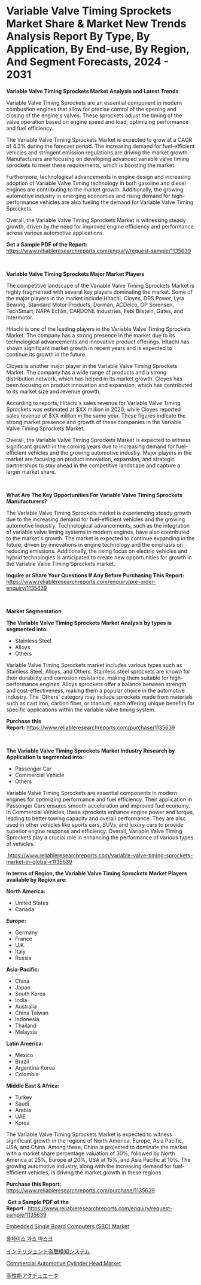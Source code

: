 <p><h1>Variable Valve Timing Sprockets Market Share & Market New Trends Analysis Report By Type, By Application, By End-use, By Region, And Segment Forecasts, 2024 - 2031</h1></p><p><strong>Variable Valve Timing Sprockets Market Analysis and Latest Trends</strong></p>
<p><p>Variable Valve Timing Sprockets are an essential component in modern combustion engines that allow for precise control of the opening and closing of the engine's valves. These sprockets adjust the timing of the valve operation based on engine speed and load, optimizing performance and fuel efficiency.</p><p>The Variable Valve Timing Sprockets Market is expected to grow at a CAGR of 4.3% during the forecast period. The increasing demand for fuel-efficient vehicles and stringent emission regulations are driving the market growth. Manufacturers are focusing on developing advanced variable valve timing sprockets to meet these requirements, which is boosting the market.</p><p>Furthermore, technological advancements in engine design and increasing adoption of Variable Valve Timing technology in both gasoline and diesel engines are contributing to the market growth. Additionally, the growing automotive industry in emerging economies and rising demand for high-performance vehicles are also fueling the demand for Variable Valve Timing Sprockets.</p><p>Overall, the Variable Valve Timing Sprockets Market is witnessing steady growth, driven by the need for improved engine efficiency and performance across various automotive applications.</p></p>
<p><strong>Get a Sample PDF of the Report:&nbsp;</strong> <a href="https://www.reliableresearchreports.com/enquiry/request-sample/1135639">https://www.reliableresearchreports.com/enquiry/request-sample/1135639</a></p>
<p>&nbsp;</p>
<p><strong>Variable Valve Timing Sprockets Major Market Players</strong></p>
<p><p>The competitive landscape of the Variable Valve Timing Sprockets Market is highly fragmented with several key players dominating the market. Some of the major players in the market include Hitachi, Cloyes, DRS Power, Lyra Bearing, Standard Motor Products, Dorman, ACDelco, GP Sorensen, TechSmart, NAPA Echlin, CARDONE Industries, Febi Bilstein, Gates, and Intermotor.</p><p>Hitachi is one of the leading players in the Variable Valve Timing Sprockets Market. The company has a strong presence in the market due to its technological advancements and innovative product offerings. Hitachi has shown significant market growth in recent years and is expected to continue its growth in the future.</p><p>Cloyes is another major player in the Variable Valve Timing Sprockets Market. The company has a wide range of products and a strong distribution network, which has helped in its market growth. Cloyes has been focusing on product innovation and expansion, which has contributed to its market size and revenue growth.</p><p>According to reports, Hitachi's sales revenue for Variable Valve Timing Sprockets was estimated at $XX million in 2020, while Cloyes reported sales revenue of $XX million in the same year. These figures indicate the strong market presence and growth of these companies in the Variable Valve Timing Sprockets Market.</p><p>Overall, the Variable Valve Timing Sprockets Market is expected to witness significant growth in the coming years due to increasing demand for fuel-efficient vehicles and the growing automotive industry. Major players in the market are focusing on product innovation, expansion, and strategic partnerships to stay ahead in the competitive landscape and capture a larger market share.</p></p>
<p>&nbsp;</p>
<p><strong>What Are The Key Opportunities For Variable Valve Timing Sprockets Manufacturers?</strong></p>
<p><p>The Variable Valve Timing Sprockets market is experiencing steady growth due to the increasing demand for fuel-efficient vehicles and the growing automotive industry. Technological advancements, such as the integration of variable valve timing systems in modern engines, have also contributed to the market's growth. The market is expected to continue expanding in the future, driven by innovations in engine technology and the emphasis on reducing emissions. Additionally, the rising focus on electric vehicles and hybrid technologies is anticipated to create new opportunities for growth in the Variable Valve Timing Sprockets market.</p></p>
<p><strong>Inquire or Share Your Questions If Any Before Purchasing This Report:</strong> <a href="https://www.reliableresearchreports.com/enquiry/pre-order-enquiry/1135639">https://www.reliableresearchreports.com/enquiry/pre-order-enquiry/1135639</a></p>
<p>&nbsp;</p>
<p><strong>Market Segmentation</strong></p>
<p><strong>The Variable Valve Timing Sprockets Market Analysis by types is segmented into:</strong></p>
<p><ul><li>Stainless Steel</li><li>Alloys</li><li>Others</li></ul></p>
<p><p>Variable Valve Timing Sprockets market includes various types such as Stainless Steel, Alloys, and Others. Stainless steel sprockets are known for their durability and corrosion resistance, making them suitable for high-performance engines. Alloys sprockets offer a balance between strength and cost-effectiveness, making them a popular choice in the automotive industry. The 'Others' category may include sprockets made from materials such as cast iron, carbon fiber, or titanium, each offering unique benefits for specific applications within the variable valve timing system.</p></p>
<p><strong>Purchase this Report:&nbsp;</strong><a href="https://www.reliableresearchreports.com/purchase/1135639">https://www.reliableresearchreports.com/purchase/1135639</a></p>
<p>&nbsp;</p>
<p><strong>The Variable Valve Timing Sprockets Market Industry Research by Application is segmented into:</strong></p>
<p><ul><li>Passenger Car</li><li>Commercial Vehicle</li><li>Others</li></ul></p>
<p><p>Variable Valve Timing Sprockets are essential components in modern engines for optimizing performance and fuel efficiency. Their application in Passenger Cars ensures smooth acceleration and improved fuel economy. In Commercial Vehicles, these sprockets enhance engine power and torque, leading to better towing capacity and overall performance. They are also used in other vehicles like sports cars, SUVs, and luxury cars to provide superior engine response and efficiency. Overall, Variable Valve Timing Sprockets play a crucial role in enhancing the performance of various types of vehicles.</p></p>
<p><a href="https://www.reliableresearchreports.com/variable-valve-timing-sprockets-market-in-global-r1135639">&nbsp;https://www.reliableresearchreports.com/variable-valve-timing-sprockets-market-in-global-r1135639</a></p>
<p><strong>In terms of Region, the Variable Valve Timing Sprockets Market Players available by Region are:</strong></p>
<p>
    <p> <strong> North America: </strong>
        <ul>
            <li>United States</li>
            <li>Canada</li>
        </ul>
        </p> 
    <p> <strong> Europe: </strong>
        <ul>
            <li>Germany</li>
            <li>France</li>
            <li>U.K.</li>
            <li>Italy</li>
            <li>Russia</li>
        </ul>
        </p> 
    <p> <strong> Asia-Pacific: </strong>
        <ul>
            <li>China</li>
            <li>Japan</li>
            <li>South Korea</li>
            <li>India</li>
            <li>Australia</li>
            <li>China Taiwan</li>
            <li>Indonesia</li>
            <li>Thailand</li>
            <li>Malaysia</li>
        </ul>
        </p> 
    <p> <strong> Latin America: </strong>
        <ul>
            <li>Mexico</li>
            <li>Brazil</li>
            <li>Argentina Korea</li>
            <li>Colombia</li>
        </ul>
        </p> 
    <p> <strong> Middle East & Africa: </strong>
        <ul>
            <li>Turkey</li>
            <li>Saudi</li>
            <li>Arabia</li>
            <li>UAE</li>
            <li>Korea</li>
        </ul>
    </p>
    </p>
<p><p>The Variable Valve Timing Sprockets Market is expected to witness significant growth in the regions of North America, Europe, Asia Pacific, USA, and China. Among these, China is projected to dominate the market with a market share percentage valuation of 30%, followed by North America at 25%, Europe at 20%, USA at 15%, and Asia Pacific at 10%. The growing automotive industry, along with the increasing demand for fuel-efficient vehicles, is driving the market growth in these regions.</p></p>
<p><strong>Purchase this Report: </strong><a href="https://www.reliableresearchreports.com/purchase/1135639">https://www.reliableresearchreports.com/purchase/1135639</a></p>
<p>&nbsp;<strong>Get a Sample PDF of the Report:&nbsp;&nbsp;</strong><a href="https://www.reliableresearchreports.com/enquiry/request-sample/1135639">https://www.reliableresearchreports.com/enquiry/request-sample/1135639</a></p>
<p><strong></strong></p>
<p><p><a href="https://issuu.com/reportprime-2/docs/embedded-single-board-computers-sbc-market-size-20">Embedded Single Board Computers (SBC) Market</a></p><p><a href="https://github.com/romeshmittrochakma11/Market-Research-Report-List-1/blob/main/8455507100472.md">풀페이스 가스 마스크</a></p><p><a href="https://github.com/tanyaali3/Market-Research-Report-List-1/blob/main/3576982106559.md">インテリジェント盗聴検知システム</a></p><p><a href="https://github.com/cameroneffertz/Market-Research-Report-List-1/blob/main/commercial-automotive-cylinder-head-market.md">Commercial Automotive Cylinder Head Market</a></p><p><a href="https://github.com/DwightHuels1/Market-Research-Report-List-1/blob/main/1816683106560.md">高性能アクチュエータ</a></p></p>